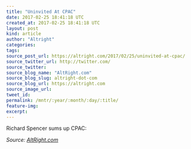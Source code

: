 ```yaml
---
title: "Uninvited At CPAC"
date: 2017-02-25 18:41:18 UTC
created_at: 2017-02-25 18:41:18 UTC
layout: post
kind: article
author: "Altright"
categories: 
tags: 
source_post_url: https://altright.com/2017/02/25/uninvited-at-cpac/
source_twitter_url: http://twitter.com/
source_twitter: 
source_blog_name: "AltRight.com"
source_blog_slug: altright-dot-com
source_blog_url: https://altright.com
source_image_url: 
tweet_id:
permalink: /mntr/:year/:month/:day/:title/
feature-img: 
excerpt:
---
```

Richard Spencer sums up CPAC:<div class="">
    <i>Source: <a href="https://altright.com">AltRight.com</a></i>
</div>
